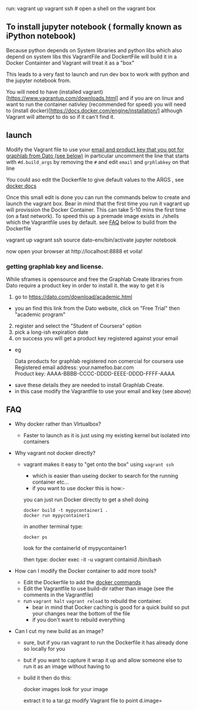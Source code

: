 run:
    vagrant up
    vagrant ssh # open a shell on the vagrant box


## To install jupyter notebook ( formally known as iPython notebook)
Because python depends on System libraries and python libs which also 
depend on system libs this VagrantFile and DockertFile will build it in a
Docker Containter and Vagrant will treat it as a "box"

This leads to a very fast to launch and run dev box to work with python and the jupyter notebook from.

You will need to have (installed vagrant)[https://www.vagrantup.com/downloads.html] and if you are on linux and want to run the container nativley (recommended for speed) you will need to (install docker)[https://docs.docker.com/engine/installation/] although Vagrant will attempt to do so if it can't find it.

## <a name="launch"></a>launch

Modify the Vagrant file to use your [email and product key that you got for graphlab from Dato (see below)](#graphlab) 
in particular uncomment the line that starts with `#d.build_args` by removing the `#`
and edit `email` and `grphlabkey` on that line

You could aso edit the Dockerfile to give default values to the ARGS , see [docker docs](https://docs.docker.com/engine/reference/builder/#arg)

Once this small edit is done you can run the commands below to create and launch the vagrant box.
Bear in mind that the first time you run it vagrant up will provission the Docker Container. This can take 5-10 mins the first time (on a fast network). To speed this up a premade image exists in ./shells which the Vagrantfile uses by default. see [FAQ](#faq) below to build from the Dockerfile


   vagrant up
   vagrant ssh
   source dato-env/bin/activate
   jupyter notebook

now open your browser at http://localhost:8888 et voila!

### <a name="graphlab"></a>getting graphlab key and license.
While sframes is opensource and free the Graphlab Create libraries from Dato
require a product key in order to install it. the way to get it is

1. go to https://dato.com/download/academic.html
  - you an find this link from the Dato website, click on "Free Trial" then "academic program"
2. register and select the "Student of Coursera" option
3. pick a long-ish expiration date
4. on success you will get a product key registered against your email
  - eg 

    Data products for graphlab registered non comercial for coursera use         
    Registered email address: your.namefoo.bar.com                       
    Product key: AAAA-BBBB-CCCC-DDDD-EEEE-DDDD-FFFF-AAAA

* save these details they are needed to install Graphlab Create. 
* in this case modify the Vagrantfile to use your email and key (see above)

## <a name="faq"></a>FAQ
* Why docker rather than VIrtualbox?
  - Faster to launch as it is just using my existing kernel but isolated into containers

* Why vagrant not docker directly?
  - vagrant makes it easy to "get onto the box" using `vagrant ssh`
    - which is easier than useing docker to search for the running container etc...
    - if you want to use docker this is how:- 
        
    you can just run Docker directly to get a shell doing

        docker build -t mypycontainer1 .
        docker run mypycontainer1

    in another terminal type:

        docker ps

    look for the containerId of mypycontainer1

    then type:
        docker exec -it -u vagrant containid /bin/bash

* How can I modify the Docker container to add more tools?
  - Edit the Dockerfile to add the [docker commands](https://docs.docker.com/engine/reference/builder/)
  - Edit the Vagrantfile to use build-dir rather than image (see the comments in the Vagrantfile)
  - run `vagrant halt` `vagrant reload` to rebuild the container.
    - bear in mind that Docker caching is good for a quick build so put your changes near the bottom of the file
    - if you don't want to rebuild everything
    
* Can I cut my new build as an image?
  - sure, but if you ran vagrant to run the Dockerfile it has already done so locally for you
  - but if you want to capture it wrap it up and allow someone else to run it as an image without having to 
  - build it then do this:

    docker images
       look for your image

    extract it to a tar.gz
    modify Vagrant file to point d.image=<path to your image>
